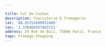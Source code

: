 ```yaml
---

title: Cul De Cochon
description: Charcuterie & fromagerie
lat: '48.85351609952409'
lon: '2.336469357403721'
address: 29 Rue de Buci, 75006 Paris, France
tags: Fromage,Shopping
---
```

